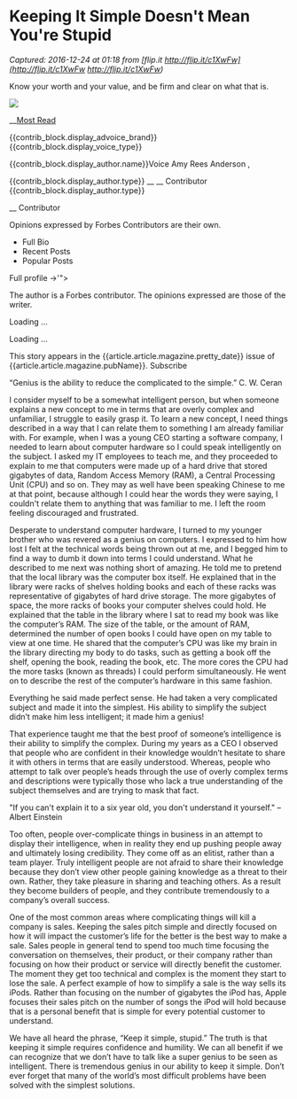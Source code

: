 # Keeping It Simple Doesn't Mean You're Stupid

_Captured: 2016-12-24 at 01:18 from [flip.it
http://flip.it/c1XwFw](http://flip.it/c1XwFw
http://flip.it/c1XwFw)_

Know your worth and your value, and be firm and clear on what that is.


![](//2.gravatar.com/avatar/b2f744df296b2323beb582c6c0864fe7?s=400&d=mm&r=g)

__[Most Read](/most-popular/)

{{contrib_block.display_advoice_brand}} {{contrib_block.display_voice_type}}

{{contrib_block.display_author.name}}Voice Amy Rees Anderson ,  

{{contrib_block.display_author.type}} __ __ Contributor
{{contrib_block.display_author.type}}

__ Contributor

Opinions expressed by Forbes Contributors are their own.

  * Full Bio
  * Recent Posts
  * Popular Posts

Full profile ->'">

The author is a Forbes contributor. The opinions expressed are those of the
writer.

Loading ...

Loading ...

This story appears in the {{article.article.magazine.pretty_date}} issue of
{{article.article.magazine.pubName}}. Subscribe

“Genius is the ability to reduce the complicated to the simple.” C. W. Ceran

I consider myself to be a somewhat intelligent person, but when someone
explains a new concept to me in terms that are overly complex and unfamiliar,
I struggle to easily grasp it. To learn a new concept, I need things described
in a way that I can relate them to something I am already familiar with. For
example, when I was a young CEO starting a software company, I needed to learn
about computer hardware so I could speak intelligently on the subject. I asked
my IT employees to teach me, and they proceeded to explain to me that
computers were made up of a hard drive that stored gigabytes of data, Random
Access Memory (RAM), a Central Processing Unit (CPU) and so on. They may as
well have been speaking Chinese to me at that point, because although I could
hear the words they were saying, I couldn't relate them to anything that was
familiar to me.  I left the room feeling discouraged and frustrated.

Desperate to understand computer hardware, I turned to my younger brother who
was revered as a genius on computers. I expressed to him how lost I felt at
the technical words being thrown out at me, and I begged him to find a way to
dumb it down into terms I could understand.  What he described to me next was
nothing short of amazing. He told me to pretend that the local library was the
computer box itself. He explained that in the library were racks of shelves
holding books and each of these racks was representative of gigabytes of hard
drive storage. The more gigabytes of space, the more racks of books your
computer shelves could hold. He explained that the table in the library where
I sat to read my book was like the computer’s RAM. The size of the table, or
the amount of RAM, determined the number of open books I could have open on my
table to view at one time. He shared that the computer’s CPU was like my brain
in the library directing my body to do tasks, such as getting a book off the
shelf, opening the book, reading the book, etc. The more cores the CPU had the
more tasks (known as threads) I could perform simultaneously. He went on to
describe the rest of the computer’s hardware in this same fashion.

Everything he said made perfect sense. He had taken a very complicated subject
and made it into the simplest. His ability to simplify the subject didn’t make
him less intelligent; it made him a genius!

That experience taught me that the best proof of someone’s intelligence is
their ability to simplify the complex. During my years as a CEO I observed
that people who are confident in their knowledge wouldn’t hesitate to share it
with others in terms that are easily understood. Whereas, people who attempt
to talk over people’s heads through the use of overly complex terms and
descriptions were typically those who lack a true understanding of the subject
themselves and are trying to mask that fact.

"If you can't explain it to a six year old, you don't understand it yourself."
– Albert Einstein

Too often, people over-complicate things in business in an attempt to display
their intelligence, when in reality they end up pushing people away and
ultimately losing credibility. They come off as an elitist, rather than a team
player. Truly intelligent people are not afraid to share their knowledge
because they don’t view other people gaining knowledge as a threat to their
own. Rather, they take pleasure in sharing and teaching others. As a result
they become builders of people, and they contribute tremendously to a
company’s overall success.

One of the most common areas where complicating things will kill a company is
sales. Keeping the sales pitch simple and directly focused on how it will
impact the customer’s life for the better is the best way to make a sale.
Sales people in general tend to spend too much time focusing the conversation
on themselves, their product, or their company rather than focusing on how
their product or service will directly benefit the customer. The moment they
get too technical and complex is the moment they start to lose the sale. A
perfect example of how to simplify a sale is the way  sells its iPods. Rather
than focusing on the number of gigabytes the iPod has, Apple focuses their
sales pitch on the number of songs the iPod will hold because that is a
personal benefit that is simple for every potential customer to understand.

We have all heard the phrase, “Keep it simple, stupid.” The truth is that
keeping it simple requires confidence and humility. We can all benefit if we
can recognize that we don’t have to talk like a super genius to be seen as
intelligent. There is tremendous genius in our ability to keep it simple.
Don’t ever forget that many of the world’s most difficult problems have been
solved with the simplest solutions.



